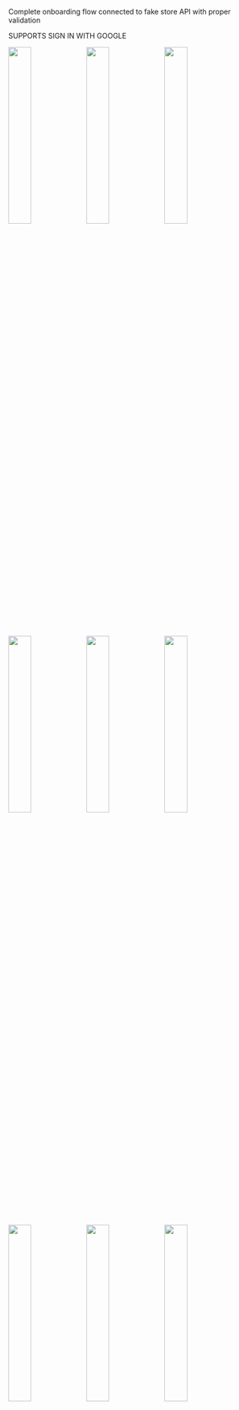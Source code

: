 Complete onboarding flow connected to fake store API with proper validation

SUPPORTS SIGN IN WITH GOOGLE


<img src="https://github.com/onflyer/FakeStore-APP/assets/114020060/ddaa5a5d-9dfa-4c96-8d5c-40e48a338c81" width="30%" height="30%">
<img src="https://github.com/onflyer/Fake-Store-API/assets/114020060/2dd78858-e281-4978-8a10-008f723d810d" width="30%" height="30%">


<img src="https://github.com/onflyer/FakeStore-APP/assets/114020060/509e2e59-ab77-499b-92c1-135d2be86e4b" width="30%" height="30%">
<img src="https://github.com/onflyer/FakeStore-APP/assets/114020060/262762a2-ca57-4dc4-956a-54eef40123dd" width="30%" height="30%">
<img src="https://github.com/onflyer/FakeStore-APP/assets/114020060/06faf068-2759-425b-9a20-0f706c90decf" width="30%" height="30%">
<img src="https://github.com/onflyer/FakeStore-APP/assets/114020060/5e4e97af-6129-499f-8b4b-5fa93ebaedd3" width="30%" height="30%">
<img src="https://github.com/onflyer/FakeStore-APP/assets/114020060/ee6cb729-7c3d-4433-9e82-5f2392a498ee" width="30%" height="30%">

<img src="https://github.com/onflyer/FakeStore-APP/assets/114020060/84f869ae-f5cd-4991-b743-43fdd95d16cb" width="30%" height="30%">
<img src="https://github.com/onflyer/FakeStore-APP/assets/114020060/65cbd039-9757-4440-8a47-af2e2202cf16" width="30%" height="30%">




